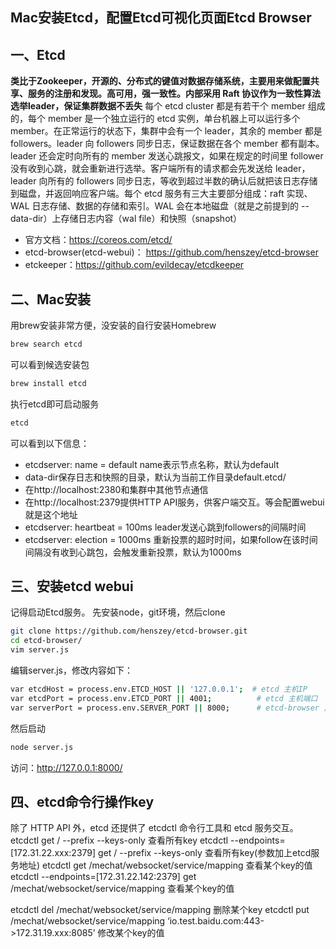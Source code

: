 Mac安装Etcd，配置Etcd可视化页面Etcd Browser
---
## 一、Etcd
**类比于Zookeeper，开源的、分布式的键值对数据存储系统，主要用来做配置共享、服务的注册和发现。高可用，强一致性。内部采用 Raft 协议作为一致性算法选举leader，保证集群数据不丢失**
每个 etcd cluster 都是有若干个 member 组成的，每个 member 是一个独立运行的 etcd 实例，单台机器上可以运行多个 member。在正常运行的状态下，集群中会有一个 leader，其余的 member 都是 followers。leader 向 followers 同步日志，保证数据在各个 member 都有副本。leader 还会定时向所有的 member 发送心跳报文，如果在规定的时间里 follower 没有收到心跳，就会重新进行选举。客户端所有的请求都会先发送给 leader，leader 向所有的 followers 同步日志，等收到超过半数的确认后就把该日志存储到磁盘，并返回响应客户端。每个 etcd 服务有三大主要部分组成：raft 实现、WAL 日志存储、数据的存储和索引。WAL 会在本地磁盘（就是之前提到的 --data-dir）上存储日志内容（wal file）和快照（snapshot）

- 官方文档：https://coreos.com/etcd/
- etcd-browser(etcd-webui)： https://github.com/henszey/etcd-browser
- etckeeper：https://github.com/evildecay/etcdkeeper

## 二、Mac安装
用brew安装非常方便，没安装的自行安装Homebrew
```sh
brew search etcd
```
可以看到候选安装包
```sh
brew install etcd
```
执行etcd即可启动服务
```sh
etcd
```
可以看到以下信息：
- etcdserver: name = default name表示节点名称，默认为default
- data-dir保存日志和快照的目录，默认为当前工作目录default.etcd/
- 在http://localhost:2380和集群中其他节点通信
- 在http://localhost:2379提供HTTP API服务，供客户端交互。等会配置webui就是这个地址
- etcdserver: heartbeat = 100ms leader发送心跳到followers的间隔时间
- etcdserver: election = 1000ms 重新投票的超时时间，如果follow在该时间间隔没有收到心跳包，会触发重新投票，默认为1000ms

## 三、安装etcd webui
记得启动Etcd服务。
先安装node，git环境，然后clone
```sh
git clone https://github.com/henszey/etcd-browser.git
cd etcd-browser/
vim server.js
```
编辑server.js，修改内容如下：
```sh
var etcdHost = process.env.ETCD_HOST || '127.0.0.1';  # etcd 主机IP
var etcdPort = process.env.ETCD_PORT || 4001;          # etcd 主机端口
var serverPort = process.env.SERVER_PORT || 8000;      # etcd-browser 监听端口
```
然后启动
```sh
node server.js
```
访问：http://127.0.0.1:8000/

## 四、etcd命令行操作key
除了 HTTP API 外，etcd 还提供了 etcdctl 命令行工具和 etcd 服务交互。
etcdctl get / --prefix --keys-only 查看所有key
etcdctl --endpoints=[172.31.22.xxx:2379] get / --prefix --keys-only 查看所有key(参数加上etcd服务地址)
etcdctl get /mechat/websocket/service/mapping 查看某个key的值
etcdctl --endpoints=[172.31.22.142:2379] get /mechat/websocket/service/mapping 查看某个key的值

etcdctl del /mechat/websocket/service/mapping 删除某个key
etcdctl put /mechat/websocket/service/mapping ‘io.test.baidu.com:443->172.31.19.xxx:8085’ 修改某个key的值

